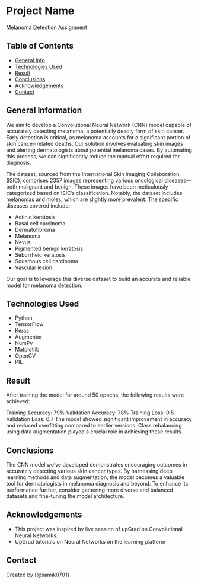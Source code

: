 # Project Name
Melanoma Detection Assignment


## Table of Contents
* [General Info](#general-information)
* [Technologies Used](#technologies-used)
* [Result](#Result)
* [Conclusions](#conclusions)
* [Acknowledgements](#acknowledgements)
* [Contact](#Contact)

## General Information
We aim to develop a Convolutional Neural Network (CNN) model capable of accurately detecting melanoma, a potentially deadly form of skin cancer. Early detection is critical, as melanoma accounts for a significant portion of skin cancer-related deaths. Our solution involves evaluating skin images and alerting dermatologists about potential melanoma cases. By automating this process, we can significantly reduce the manual effort required for diagnosis.

The dataset, sourced from the International Skin Imaging Collaboration (ISIC), comprises 2357 images representing various oncological diseases—both malignant and benign. These images have been meticulously categorized based on ISIC’s classification. Notably, the dataset includes melanomas and moles, which are slightly more prevalent. The specific diseases covered include:

* Actinic keratosis
* Basal cell carcinoma
* Dermatofibroma
* Melanoma
* Nevus
* Pigmented benign keratosis
* Seborrheic keratosis
* Squamous cell carcinoma
* Vascular lesion

Our goal is to leverage this diverse dataset to build an accurate and reliable model for melanoma detection.

## Technologies Used
- Python
- TensorFlow
- Keras
- Augmentor
- NumPy
- Matplotlib
- OpenCV
- PIL

## Result
After training the model for around 50 epochs, the following results were achieved:

Training Accuracy: 79%
Validation Accuracy: 78%
Training Loss: 0.5
Validation Loss: 0.7
The model showed significant improvement in accuracy and reduced overfitting compared to earlier versions. Class rebalancing using data augmentation played a crucial role in achieving these results.

## Conclusions
The CNN model we’ve developed demonstrates encouraging outcomes in accurately detecting various skin cancer types. By harnessing deep learning methods and data augmentation, the model becomes a valuable tool for dermatologists in melanoma diagnosis and beyond. To enhance its performance further, consider gathering more diverse and balanced datasets and fine-tuning the model architecture.

## Acknowledgements
- This project was inspired by live session of upGrad on Convolutional Neural Networks.
- UpGrad tutorials on Neural Networks on the learning platform


## Contact
Created by [@samik0701]